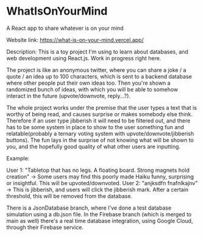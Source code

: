 # WhatIsOnYourMind
A React app to share whatever is on your mind

Website link: https://what-is-on-your-mind.vercel.app/

Description: This is a toy project I'm using to learn about databases, and web development using React.js. Work in progress right here.

The project is like an anonymous twitter, where you can share a joke / a quote / an idea up to 100 characters, which is sent to a backend database where other people put their own ideas too. Then you're shown a randomized bunch of ideas, with which you will be able to somehow interact in the future (upvote/downvote, reply...?).

The whole project works under the premise that the user types a text that is worthy of being read, and causes surprise or makes somebody else think. Therefore if an user type jibberish it will need to be filtered out, and there has to be some system in place to show to the user something fun and relatable(probably a ternary voting system with upvote/downvote/jibberish buttons). The fun lays in the surprise of not knowing what will be shown to you, and the hopefully good quality of what other users are inputting.

Example:

User 1: "Tabletop that has no legs. A floating board. Strong magnets hold creation" -> Some users may find this poorly made Haiku funny, surprising or insightful. This will be upvoted/downvoted.
User 2: "anjksdfn fnafnlkajnv" -> This is jibberish, and users will click the jibberish mark. After a certain threshold, this will be removed from the database.

There is a JsonDatabase branch, where I've done a test database simulation using a db.json file. In the Firebase branch (which is merged to main as well) there's a real time database integration, using Google Cloud, through their Firebase service.
